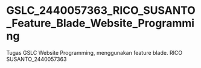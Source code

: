 # GSLC_2440057363_RICO_SUSANTO_Feature_Blade_Website_Programming
Tugas GSLC Website Programming, menggunakan feature blade. RICO SUSANTO_2440057363
